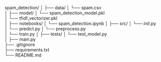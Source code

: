 spam_detection/
│
├── data/
│   └── spam.csv       
│
├── model/
│   └── spam_detection_model.pkl  
│   └── tfidf_vectorizer.pkl  
│
├── notebooks/
│   └── spam_detection.ipynb
│
├── src/
│   └── _init_.py  
│   └── predict.py
│   └── preprocess.py  
│   └── train.py
│
├── tests/
│   └── test_model.py  
│
├── main.py     
├── .gitignore                 
├── requirements.txt      
└── README.md              